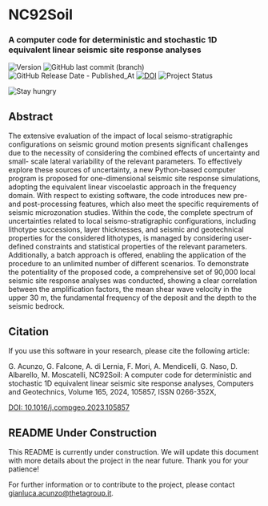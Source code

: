 # NC92Soil
### A computer code for deterministic and stochastic 1D equivalent linear seismic site response analyses

![Version](https://img.shields.io/badge/Version%20-%200.2%20-%20Green)
![GitHub last commit (branch)](https://img.shields.io/github/last-commit/giaacunzo/NC92Soil/feature%2Fnew-gui-and-bedrock-extension)
![GitHub Release Date - Published_At](https://img.shields.io/github/release-date/giaacunzo/NC92Soil)
[![DOI](https://img.shields.io/badge/DOI%20-%2010.1016%2Fj.compgeo.2023.105857%20-%20blue)](https://doi.org/10.1016/j.compgeo.2023.105857)
![Project Status](https://img.shields.io/badge/Project%20Status%20-%20Beta%20-%20blue)

![Stay hungry](https://img.shields.io/badge/Stay%20hungry%20-%20Stay%20NC92Soil%20-%20gold)


## Abstract

The extensive evaluation of the impact of local seismo-stratigraphic configurations on seismic ground motion
presents significant challenges due to the necessity of considering the combined effects of uncertainty and small-
scale lateral variability of the relevant parameters. To effectively explore these sources of uncertainty, a new
Python-based computer program is proposed for one-dimensional seismic site response simulations, adopting the
equivalent linear viscoelastic approach in the frequency domain. With respect to existing software, the code
introduces new pre- and post-processing features, which also meet the specific requirements of seismic microzonation
studies. Within the code, the complete spectrum of uncertainties related to local seismo-stratigraphic
configurations, including lithotype successions, layer thicknesses, and seismic and geotechnical properties for
the considered lithotypes, is managed by considering user-defined constraints and statistical properties of the
relevant parameters. Additionally, a batch approach is offered, enabling the application of the procedure to an
unlimited number of different scenarios. To demonstrate the potentiality of the proposed code, a comprehensive
set of 90,000 local seismic site response analyses was conducted, showing a clear correlation between the
amplification factors, the mean shear wave velocity in the upper 30 m, the fundamental frequency of the deposit
and the depth to the seismic bedrock.

## Citation

If you use this software in your research, please cite the following article:

G. Acunzo, G. Falcone, A. di Lernia, F. Mori, A. Mendicelli, G. Naso, D. Albarello, M. Moscatelli,
NC92Soil: A computer code for deterministic and stochastic 1D equivalent linear seismic site response analyses,
Computers and Geotechnics, Volume 165, 2024, 105857, ISSN 0266-352X,

[DOI: 10.1016/j.compgeo.2023.105857](https://doi.org/10.1016/j.compgeo.2023.105857)

## README Under Construction

This README is currently under construction. We will update this document with more details about the project in the near future. Thank you for your patience!

For further information or to contribute to the project, please contact [gianluca.acunzo@thetagroup.it](mailto:gianluca.acunzo@thetagroup.it).